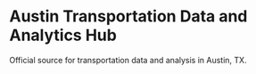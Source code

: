 # Austin Transportation Data and Analytics Hub
Official source for transportation data and analysis in Austin, TX.
